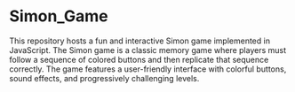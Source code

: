 # Simon_Game
This repository hosts a fun and interactive Simon game implemented in JavaScript. The Simon game is a classic memory game where players must follow a sequence of colored buttons and then replicate that sequence correctly. The game features a user-friendly interface with colorful buttons, sound effects, and progressively challenging levels.
